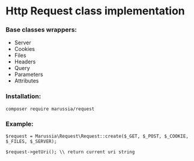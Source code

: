 # Http Request class implementation

### Base classes wrappers:

* Server
* Cookies
* Files
* Headers
* Query
* Parameters
* Attributes

### Installation:

`composer require marussia/request`

### Example:

`$request = Marussia\Request\Request::create($_GET, $_POST, $_COOKIE, $_FILES, $_SERVER);`

`$request->getUri(); \\ return current uri string`
